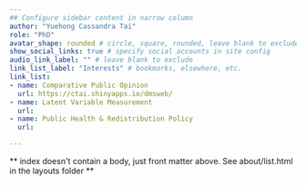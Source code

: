 ```yaml
---
## Configure sidebar content in narrow column
author: "Yuehong Cassandra Tai"
role: "PhD"
avatar_shape: rounded # circle, square, rounded, leave blank to exclude
show_social_links: true # specify social accounts in site config
audio_link_label: "" # leave blank to exclude
link_list_label: "Interests" # bookmarks, elsewhere, etc.
link_list:
- name: Comparative Public Opinion 
  url: https://ctai.shinyapps.io/dmsweb/
- name: Latent Variable Measurement
  url: 
- name: Public Health & Redistribution Policy
  url: 

---
```


** index doesn't contain a body, just front matter above.
See about/list.html in the layouts folder **